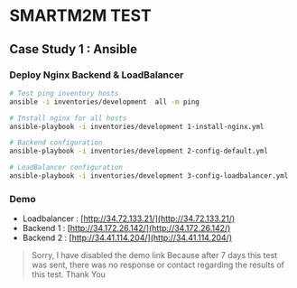 # SMARTM2M TEST
## Case Study 1 : Ansible


### Deploy Nginx Backend & LoadBalancer

```bash
# Test ping inventory hosts
ansible -i inventories/development  all -m ping

# Install nginx for all hosts
ansible-playbook -i inventories/development 1-install-nginx.yml

# Backend configuration
ansible-playbook -i inventories/development 2-config-default.yml

# LoadBalancer configuration
ansible-playbook -i inventories/development 3-config-loadbalancer.yml

```



### Demo 
- Loadbalancer  : [http://34.72.133.21/](http://34.72.133.21/)
- Backend 1     : [http://34.172.26.142/](http://34.172.26.142/)
- Backend 2     : [http://34.41.114.204/](http://34.41.114.204/)

 > Sorry, I have disabled the demo link
Because after 7 days this test was sent, there was no response or contact regarding the results of this test.
Thank You

 
